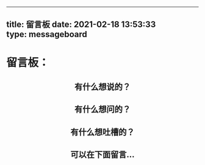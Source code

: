 
---
title: 留言板
date: 2021-02-18 13:53:33  
type: messageboard
--- 
# 留言板：
## <div align="center"> 有什么想说的？ </font>
## <div align="center"> 有什么想问的？ </font>
## <div align="center"> 有什么想吐槽的？ </font>
## <div align="center"> 可以在下面留言... </font>

<script src="https://giscus.app/client.js"
        data-repo="changshanzhao/pinglun"
        data-repo-id="R_kgDOI2g0Vg"
        data-category-id="DIC_kwDOI2g0Vs4CT1iO"
        data-mapping="url"
        data-strict="0"
        data-reactions-enabled="1"
        data-emit-metadata="0"
        data-input-position="bottom"
        data-theme="preferred_color_scheme"
        data-lang="zh-CN"
        crossorigin="anonymous"
        async>
</script>
